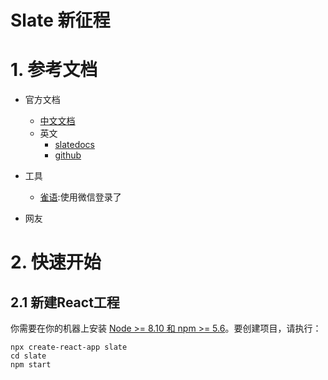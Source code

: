 # Slate 新征程



# 1. 参考文档

* 官方文档

  * [中文文档](https://www.yuque.com/jacob.lcs/slatejs/uazemv)
  * 英文
    * [slatedocs](https://github.com/slatedocs/slate)
    * [github](https://github.com/ianstormtaylor/slate)

* 工具

  * [雀语](https://www.yuque.com/):使用微信登录了

* 网友

  





# 2. 快速开始



## 2.1 新建React工程

你需要在你的机器上安装 [Node >= 8.10 和 npm >= 5.6](https://nodejs.org/en/)。要创建项目，请执行：

```shell
npx create-react-app slate
cd slate
npm start
```



